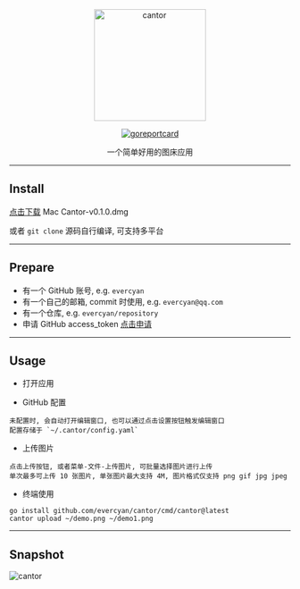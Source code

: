 <div align="center">
<img src="./appicon.png" width="200" alt="cantor" align=center />

[![goreportcard](https://goreportcard.com/badge/github.com/evercyan/cantor)](https://goreportcard.com/report/github.com/evercyan/cantor)

一个简单好用的图床应用

</div>

---

## Install

[点击下载](https://github.com/evercyan/cantor/releases/download/v0.1.0/Cantor-v0.1.0.dmg) Mac Cantor-v0.1.0.dmg

或者 `git clone` 源码自行编译, 可支持多平台

---

## Prepare

- 有一个 GitHub 账号, e.g. `evercyan`
- 有一个自己的邮箱, commit 时使用, e.g. `evercyan@qq.com`
- 有一个仓库, e.g. `evercyan/repository`
- 申请 GitHub access_token [点击申请](https://github.com/settings/tokens)

---

## Usage

- 打开应用

- GitHub 配置
```text
未配置时, 会自动打开编辑窗口, 也可以通过点击设置按钮触发编辑窗口
配置存储于 `~/.cantor/config.yaml`
```

- 上传图片
```text
点击上传按钮, 或者菜单-文件-上传图片, 可批量选择图片进行上传
单次最多可上传 10 张图片, 单张图片最大支持 4M, 图片格式仅支持 png gif jpg jpeg
```

- 终端使用

```shell
go install github.com/evercyan/cantor/cmd/cantor@latest
cantor upload ~/demo.png ~/demo1.png
```

---

## Snapshot

![cantor](https://cdn.jsdelivr.net/gh/evercyan/repository/resource/1c/1c98042d7f58d999fdd080dc6bdf68aa.png)

